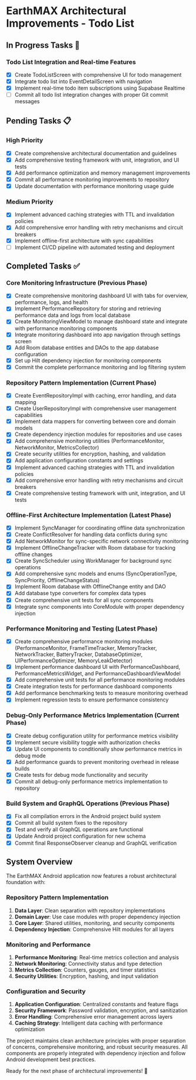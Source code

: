 # EarthMAX Architectural Improvements - Todo List

## In Progress Tasks 🚧

### Todo List Integration and Real-time Features
- [x] Create TodoListScreen with comprehensive UI for todo management
- [x] Integrate todo list into EventDetailScreen with navigation
- [x] Implement real-time todo item subscriptions using Supabase Realtime
- [ ] Commit all todo list integration changes with proper Git commit messages

## Pending Tasks 📋

### High Priority
- [x] Create comprehensive architectural documentation and guidelines
- [x] Add comprehensive testing framework with unit, integration, and UI tests
- [x] Add performance optimization and memory management improvements
- [x] Commit all performance monitoring improvements to repository
- [x] Update documentation with performance monitoring usage guide

### Medium Priority
- [x] Implement advanced caching strategies with TTL and invalidation policies
- [x] Add comprehensive error handling with retry mechanisms and circuit breakers
- [x] Implement offline-first architecture with sync capabilities
- [ ] Implement CI/CD pipeline with automated testing and deployment

## Completed Tasks ✅

### Core Monitoring Infrastructure (Previous Phase)
- [x] Create comprehensive monitoring dashboard UI with tabs for overview, performance, logs, and health
- [x] Implement PerformanceRepository for storing and retrieving performance data and logs from local database
- [x] Create MonitoringViewModel to manage dashboard state and integrate with performance monitoring components
- [x] Integrate monitoring dashboard into app navigation through settings screen
- [x] Add Room database entities and DAOs to the app database configuration
- [x] Set up Hilt dependency injection for monitoring components
- [x] Commit the complete performance monitoring and log filtering system

### Repository Pattern Implementation (Current Phase)
- [x] Create EventRepositoryImpl with caching, error handling, and data mapping
- [x] Create UserRepositoryImpl with comprehensive user management capabilities
- [x] Implement data mappers for converting between core and domain models
- [x] Create dependency injection modules for repositories and use cases
- [x] Add comprehensive monitoring utilities (PerformanceMonitor, NetworkMonitor, MetricsCollector)
- [x] Create security utilities for encryption, hashing, and validation
- [x] Add application configuration constants and settings
- [x] Implement advanced caching strategies with TTL and invalidation policies
- [x] Add comprehensive error handling with retry mechanisms and circuit breakers
- [x] Create comprehensive testing framework with unit, integration, and UI tests

### Offline-First Architecture Implementation (Latest Phase)
- [x] Implement SyncManager for coordinating offline data synchronization
- [x] Create ConflictResolver for handling data conflicts during sync
- [x] Add NetworkMonitor for sync-specific network connectivity monitoring
- [x] Implement OfflineChangeTracker with Room database for tracking offline changes
- [x] Create SyncScheduler using WorkManager for background sync operations
- [x] Add comprehensive sync models and enums (SyncOperationType, SyncPriority, OfflineChangeStatus)
- [x] Implement Room database with OfflineChange entity and DAO
- [x] Add database type converters for complex data types
- [x] Create comprehensive unit tests for all sync components
- [x] Integrate sync components into CoreModule with proper dependency injection

### Performance Monitoring and Testing (Latest Phase)
- [x] Create comprehensive performance monitoring modules (PerformanceMonitor, FrameTimeTracker, MemoryTracker, NetworkTracker, BatteryTracker, DatabaseOptimizer, UIPerformanceOptimizer, MemoryLeakDetector)
- [x] Implement performance dashboard UI with PerformanceDashboard, PerformanceMetricsWidget, and PerformanceDashboardViewModel
- [x] Add comprehensive unit tests for all performance monitoring modules
- [x] Create integration tests for performance dashboard components
- [x] Add performance benchmarking tests to measure monitoring overhead
- [x] Implement regression tests to ensure performance consistency

### Debug-Only Performance Metrics Implementation (Current Phase)
- [x] Create debug configuration utility for performance metrics visibility
- [x] Implement secure visibility toggle with authorization checks
- [x] Update UI components to conditionally show performance metrics in debug mode
- [x] Add performance guards to prevent monitoring overhead in release builds
- [x] Create tests for debug mode functionality and security
- [x] Commit all debug-only performance metrics implementation to repository

### Build System and GraphQL Operations (Previous Phase)
- [x] Fix all compilation errors in the Android project build system
- [x] Commit all build system fixes to the repository
- [x] Test and verify all GraphQL operations are functional
- [x] Update Android project configuration for new schema
- [x] Commit final ResponseObserver cleanup and GraphQL verification

## System Overview

The EarthMAX Android application now features a robust architectural foundation with:

### Repository Pattern Implementation
1. **Data Layer**: Clean separation with repository implementations
2. **Domain Layer**: Use case modules with proper dependency injection
3. **Core Layer**: Shared utilities, monitoring, and security components
4. **Dependency Injection**: Comprehensive Hilt modules for all layers

### Monitoring and Performance
1. **Performance Monitoring**: Real-time metrics collection and analysis
2. **Network Monitoring**: Connectivity status and type detection
3. **Metrics Collection**: Counters, gauges, and timer statistics
4. **Security Utilities**: Encryption, hashing, and input validation

### Configuration and Security
1. **Application Configuration**: Centralized constants and feature flags
2. **Security Framework**: Password validation, encryption, and sanitization
3. **Error Handling**: Comprehensive error management across layers
4. **Caching Strategy**: Intelligent data caching with performance optimization

The project maintains clean architecture principles with proper separation of concerns, comprehensive monitoring, and robust security measures. All components are properly integrated with dependency injection and follow Android development best practices.

Ready for the next phase of architectural improvements! 🚀